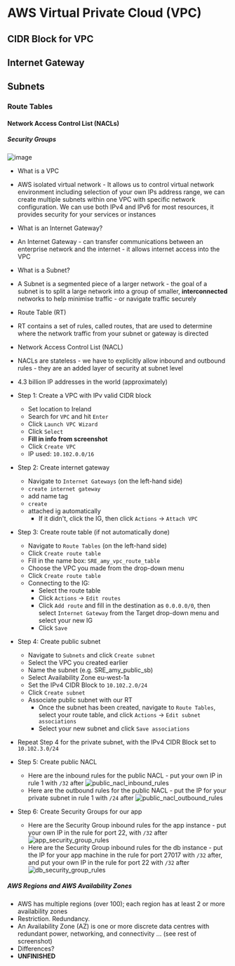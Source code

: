 # AWS Virtual Private Cloud (VPC)
## CIDR Block for VPC
## Internet Gateway
## Subnets
### Route Tables
#### Network Access Control List (NACLs)
##### Security Groups

![image](https://user-images.githubusercontent.com/88166874/132207816-f0b0c4c3-150a-4a52-a5c7-631592bba387.png)

- What is a VPC
- AWS isolated virtual network - It allows us to control virtual network environment including selection of your own IPs address range, we can create multiple subnets within one VPC with specific network configuration. We can use both IPv4 and IPv6 for most resources, it provides security for your services or instances  

- What is an Internet Gateway?
- An Internet Gateway - can transfer communications between an enterprise network and the internet - it allows internet access into the VPC  

- What is a Subnet?
- A Subnet is a segmented piece of a larger network - the goal of a subnet is to split a large network into a group of smaller, **interconnected** networks to help minimise traffic - or navigate traffic securely  

- Route Table (RT)
- RT contains a set of rules, called routes, that are used to determine where the network traffic from your subnet or gateway is directed  

- Network Access Control List (NACL)
- NACLs are stateless - we have to explicitly allow inbound and outbound rules - they are an added layer of security at subnet level  

- 4.3 billion IP addresses in the world (approximately)  

- Step 1: Create a VPC with IPv valid CIDR block
  - Set location to Ireland
  - Search for `VPC` and hit `Enter`
  - Click `Launch VPC Wizard`
  - Click `Select`
  - **Fill in info from screenshot**
  - Click `Create VPC`
  - IP used: `10.102.0.0/16`
- Step 2: Create internet gateway
  - Navigate to `Internet Gateways` (on the left-hand side)
  - `create internet gateway`
  - add name tag
  - `create`
  - attached ig automatically
    - If it didn't, click the IG, then click `Actions` -> `Attach VPC`
- Step 3: Create route table (if not automatically done)
  - Navigate to `Route Tables` (on the left-hand side)
  - Click `Create route table`
  - Fill in the name box: `SRE_amy_vpc_route_table`
  - Choose the VPC you made from the drop-down menu
  - Click `Create route table`
  - Connecting to the IG:
    - Select the route table
    - Click `Actions` -> `Edit routes`
    - Click `Add route` and fill in the destination as `0.0.0.0/0`, then select `Internet Gateway` from the Target drop-down menu and select your new IG
    - Click `Save`
- Step 4: Create public subnet
  - Navigate to `Subnets` and click `Create subnet`
  - Select the VPC you created earlier
  - Name the subnet (e.g. SRE_amy_public_sb)
  - Select Availability Zone eu-west-1a
  - Set the IPv4 CIDR Block to `10.102.2.0/24`
  - Click `Create subnet`
  - Associate public subnet with our RT
    - Once the subnet has been created, navigate to `Route Tables`, select your route table, and click `Actions` -> `Edit subnet associations`
    - Select your new subnet and click `Save associations`
- Repeat Step 4 for the private subnet, with the IPv4 CIDR Block set to `10.102.3.0/24`
- Step 5: Create public NACL
  - Here are the inbound rules for the public NACL - put your own IP in rule 1 with `/32` after
![public_nacl_inbound_rules](https://user-images.githubusercontent.com/88166874/132323496-3b94c814-21ec-4d75-94e7-4daeeed0e249.jpg)
  - Here are the outbound rules for the public NACL - put the IP for your private subnet in rule 1 with `/24` after
![public_nacl_outbound_rules](https://user-images.githubusercontent.com/88166874/132323508-c356f68a-2b94-4fd9-9f23-c1f271796bb9.PNG)
- Step 6: Create Security Groups for our app
  - Here are the Security Group inbound rules for the app instance - put your own IP in the rule for port 22, with `/32` after
![app_security_group_rules](https://user-images.githubusercontent.com/88166874/132345857-6367d4d7-bc32-47ca-b2d2-8f4697b25d64.jpg)
  - Here are the Security Group inbound rules for the db instance - put the IP for your app machine in the rule for port 27017 with `/32` after, and put your own IP in the rule for port 22 with `/32` after
 ![db_security_group_rules](https://user-images.githubusercontent.com/88166874/132345001-99f5cefc-0079-48ad-936d-f47676c4e3f5.jpg)


##### AWS Regions and AWS Availability Zones
- AWS has multiple regions (over 100); each region has at least 2 or more availability zones
- Restriction. Redundancy. 
- An Availability Zone (AZ) is one or more discrete data centres with redundant power, networking, and connectivity ... (see rest of screenshot)
- Differences?
- **UNFINISHED**
